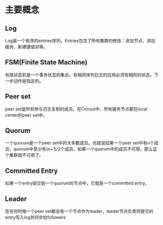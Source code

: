 # 主要概念

## Log

Log是一个有序的entries序列。Entries包含了所有集群的修改：添加节点、添加服务、新建键值对等。

## FSM(Finite State Machine)

有限状态机是一个事务状态的集合。有相同序列日志的应用必须有相同的状态，下一步动作是指定的。

## Peer set

peer set是所有参与日志复制的成员。在Consul中，所有服务节点都在local center的peer set中。

## Quorum

一个quorum是一个peer set中的大多数成员。也就说如果一个peer set中有n个成员，quorum中至少有(n+1)/2个成员。如果一个quorum中的成员不可用，那么这个集群就不可用了。

## Committed Entry

如果一个entry提交到一个quorum的节点中，它就是一个committed entry。

## Leader

在任何时候一个peer set都会有一个节点作为leader，leader节点负责将提交的entry写入log并同步给followers
